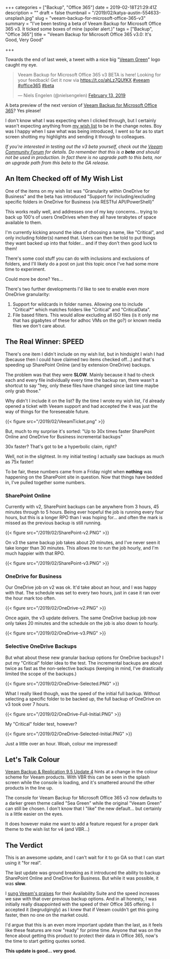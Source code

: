 +++
categories = ["Backup", "Office 365"]
date = 2019-02-18T21:29:41Z
description = ""
draft = false
thumbnail = "/2019/02/katya-austin-554633-unsplash.jpg"
slug = "veeam-backup-for-microsoft-office-365-v3"
summary = "I've been testing a beta of Veeam Backup for Microsoft Office 365 v3. It ticked some boxes of mine (spoiler alert.)"
tags = ["Backup", "Office 365"]
title = "Veeam Backup for Microsoft Office 365 v3.0: It's Good, Very Good"

+++


Towards the end of last week, a tweet with a nice big "[Veeam Green](https://www.color-hex.com/color/54b948)" logo caught my eye.

<blockquote class="twitter-tweet"><p lang="en" dir="ltr">Veeam Backup for Microsoft Office 365 v3 BETA is here! Looking for your feedback! Get it now via <a href="https://t.co/ahLz7QUfKX">https://t.co/ahLz7QUfKX</a> <a href="https://twitter.com/hashtag/veeam?src=hash&amp;ref_src=twsrc%5Etfw">#veeam</a> <a href="https://twitter.com/hashtag/office365?src=hash&amp;ref_src=twsrc%5Etfw">#office365</a> <a href="https://twitter.com/hashtag/beta?src=hash&amp;ref_src=twsrc%5Etfw">#beta</a></p>&mdash; Niels Engelen (@nielsengelen) <a href="https://twitter.com/nielsengelen/status/1095782484816605185?ref_src=twsrc%5Etfw">February 13, 2019</a></blockquote>
<script async src="https://platform.twitter.com/widgets.js" charset="utf-8"></script>

A beta preview of the next version of [Veeam Backup for Microsoft Office 365](https://www.veeam.com/backup-microsoft-office-365.html)? Yes please!

I don't know what I was expecting when I clicked through, but I certainly wasn't expecting anything from [my wish list](https://king.geek.nz/2018/10/10/my-wish-list-vbo365/) to be in the change notes. Boy was I happy when I saw what was being introduced, I went so far as to start screen shotting my highlights and sending it through to colleagues.

_If you're interested in testing out the v3 beta yourself, check out the [Veeam Community Forum](https://forums.veeam.com/veeam-backup-for-microsoft-office-365-f47/veeam-backup-for-microsoft-office-365-3-0-beta-t57218.html) for details._ _Do remember that this is a **beta** and should not be used in production. In fact there is no upgrade path to this beta, nor an upgrade path from this beta to the GA release._

## **An Item Checked off of My Wish List**

One of the items on my wish list was "Granularity within OneDrive for Business" and the beta has introduced "Support for including/excluding specific folders in OneDrive for Business (via RESTful API/PowerShell)"

This works really well, and addresses one of my key concerns... trying to back up 100's of users OneDrives when they all have terabytes of space available to them.

I'm currently kicking around the idea of choosing a name, like "Critical", and only including folder(s) named that. Users can then be told to put things they want backed up into that folder... and if they don't then good luck to them!

There's some cool stuff you can do with inclusions and exclusions of folders, and I'll likely do a post on just this topic once I've had some more time to experiment.

Could more be done? Yes...

There's two further developments I'd like to see to enable even more OneDrive granularity:

1. Support for wildcards in folder names. Allowing one to include "Critical*" which matches folders like "Critical" and "CriticalData".
2. File based filters. This would allow excluding all ISO files (is it only me that has gigabytes of these for adhoc VMs on the go?) or known media files we don't care about.

## **The Real Winner: SPEED**

There's one item I didn't include on my wish list, but in hindsight I wish I had (because then I could have claimed two items checked off...) and that's speeding up SharePoint Online (and by extension OneDrive) backups.

The problem was that they were **SLOW**. Mainly because it had to check each and every file individually every time the backup ran, there wasn't a shortcut to say "hey, only these files have changed since last time maybe only grab those."

Why didn't I include it on the list? By the time I wrote my wish list, I'd already opened a ticket with Veeam support and had accepted the it was just the way of things for the foreseeable future.

{{< figure src="/2019/02/VeeamTicket.png" >}}

But, much to my surprise it's sorted: "Up to 30x times faster SharePoint Online and OneDrive for Business incremental backups"

30x faster? That's got to be a hyperbolic claim, right?

Well, not in the slightest. In my initial testing I actually saw backups as much as 75x faster!

To be fair, these numbers came from a Friday night when **nothing** was happening on the SharePoint site in question. Now that things have bedded in, I've pulled together some numbers.

### **SharePoint Online**

Currently with v2, SharePoint backups can be anywhere from 3 hours, 45 minutes through to 5 hours. Being ever hopeful the job is running every four hours, but this is a longer RPO than I was hoping for... and often the mark is missed as the previous backup is still running.

{{< figure src="/2019/02/SharePoint-v2.PNG" >}}

On v3 the same backup job takes about 20 minutes, and I've never seen it take longer than 30 minutes. This allows me to run the job hourly, and I'm much happier with that RPO.

{{< figure src="/2019/02/SharePoint-v3.PNG" >}}

### **OneDrive for Business**

Our OneDrive job on v2 was ok. It'd take about an hour, and I was happy with that. The schedule was set to every two hours, just in case it ran over the hour mark too often.

{{< figure src="/2019/02/OneDrive-v2.PNG" >}}

Once again, the v3 update delivers. The same OneDrive backup job now only takes 20 minutes and the schedule on the job is also down to hourly.

{{< figure src="/2019/02/OneDrive-v3.PNG" >}}

### **Selective OneDrive Backups**

But what about these new granular backup options for OneDrive backups? I put my "Critical" folder idea to the test. The incremental backups are about twice as fast as the non-selective backups (keeping in mind, I've drastically limited the scope of the backups.)

{{< figure src="/2019/02/OneDrive-Selected.PNG" >}}

What I really liked though, was the speed of the initial full backup. Without selecting a specific folder to be backed up, the full backup of OneDrive on v3 took over 7 hours.

{{< figure src="/2019/02/OneDrive-Full-Initial.PNG" >}}

My "Critical" folder test, however?

{{< figure src="/2019/02/OneDrive-Selected-Initial.PNG" >}}

Just a little over an hour. Woah, colour me impressed!

## **Let's Talk Colour**

[Veeam Backup & Replication 9.5 Update 4](https://www.veeam.com/kb2878) hints at a change in the colour scheme for Veeam products. With VBR this can be seen in the splash screen while the console is loading, and it's smattered around the other products in the line up.

The console for Veeam Backup for Microsoft Office 365 v3 now defaults to a darker green theme called "Sea Green" while the original "Veeam Green" can still be chosen. I don't know that I "like" the new default... but certainly is a little easier on the eyes.

It does however make me want to add a feature request for a proper dark theme to the wish list for v4 (and VBR...)

## **The Verdict**

This is an awesome update, and I can't wait for it to go GA so that I can start using it "for real".

The last update was ground breaking as it introduced the ability to backup SharePoint Online and OneDrive for Business. But while it was possible, it was **slow**.

I [sung Veeam's praises](https://www.veeam.com/success-stories/veeam-hastings-district-council-success-story.html) for their Availability Suite and the speed increases we saw with that over previous backup options. And in all honesty, I was initially really disappointed with the speed of their Office 365 offering. I accepted it (begrudgingly) as I knew that if Veeam couldn't get this going faster, then no one on the market could.

I'd argue that this is an even more important update than the last, as it feels like these features are now "ready" for prime time. Anyone that was on the fence about getting this product to protect their data in Office 365, now's the time to start getting quotes sorted.

**This update is good... very good.**

